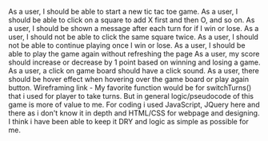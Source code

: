 As a user, I should be able to start a new tic tac toe game.
As a user, I should be able to click on a square to add X first and then O, and so on.
As a user, I should be shown a message after each turn for if I win or lose.
As a user, I should not be able to click the same square twice.
As a user, I should not be able to continue playing once I win or lose.
As a user, I should be able to play the game again without refreshing the page
As a user, my score should increase or decrease by 1 point based on winning and losing a game.
As a user, a click on game board should have a click sound.
As a user, there should be hover effect when hovering over the game board or play again button.
Wireframing link - 
My favorite function would be for switchTurns() that i used for player to take turns. But in general logic/pseudocode of this game is more of value to me.
For coding i used JavaScript, JQuery here and there as i don't know it in depth and HTML/CSS for webpage and designing.
I think i have been able to keep it DRY and logic as simple as possible for me.
